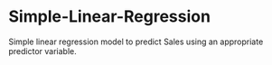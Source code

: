 # Simple-Linear-Regression
Simple linear regression model to predict Sales using an appropriate predictor variable.
